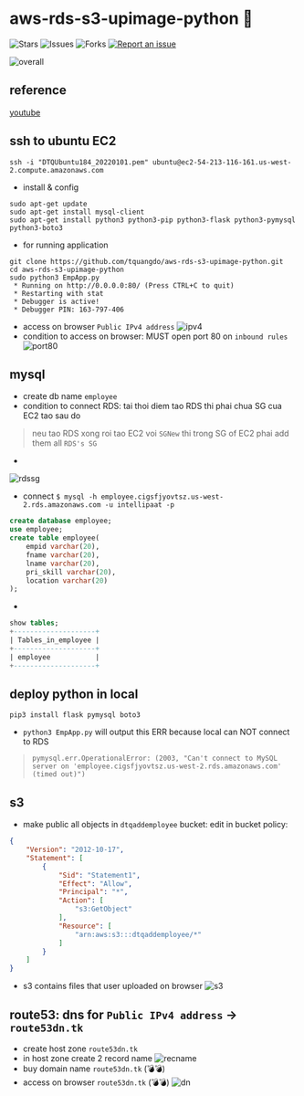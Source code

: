 # aws-rds-s3-upimage-python 🐳

![Stars](https://img.shields.io/github/stars/tquangdo/aws-rds-s3-upimage-python?color=f05340)
![Issues](https://img.shields.io/github/issues/tquangdo/aws-rds-s3-upimage-python?color=f05340)
![Forks](https://img.shields.io/github/forks/tquangdo/aws-rds-s3-upimage-python?color=f05340)
[![Report an issue](https://img.shields.io/badge/Support-Issues-green)](https://github.com/tquangdo/aws-rds-s3-upimage-python/issues/new)

![overall](screenshots/overall.png)

## reference
[youtube](https://www.youtube.com/watch?v=7Gym2XVcA5A)

## ssh to ubuntu EC2
```shell
ssh -i "DTQUbuntu184_20220101.pem" ubuntu@ec2-54-213-116-161.us-west-2.compute.amazonaws.com
```
+ install & config
```shell
sudo apt-get update
sudo apt-get install mysql-client
sudo apt-get install python3 python3-pip python3-flask python3-pymysql python3-boto3
```
+ for running application
```shell
git clone https://github.com/tquangdo/aws-rds-s3-upimage-python.git
cd aws-rds-s3-upimage-python
sudo python3 EmpApp.py
 * Running on http://0.0.0.0:80/ (Press CTRL+C to quit)
 * Restarting with stat
 * Debugger is active!
 * Debugger PIN: 163-797-406
```
+ access on browser `Public IPv4 address`
![ipv4](screenshots/ipv4.png)
+ condition to access on browser: MUST open port 80 on `inbound rules`
![port80](screenshots/port80.png)

## mysql
+ create db name `employee`
+ condition to connect RDS: tai thoi diem tao RDS thi phai chua SG cua EC2 tao sau do
> neu tao RDS xong roi tao EC2 voi `SGNew` thi trong SG of EC2 phai add them all `RDS's SG`
+
![rdssg](screenshots/rdssg.png)
+ connect `$ mysql -h employee.cigsfjyovtsz.us-west-2.rds.amazonaws.com -u intellipaat -p`
```sql
create database employee;
use employee;
create table employee(
    empid varchar(20),
    fname varchar(20),
    lname varchar(20),
    pri_skill varchar(20),
    location varchar(20)
);
```
+
```sql
show tables;
+--------------------+
| Tables_in_employee |
+--------------------+
| employee           |
+--------------------+
```

## deploy python in local
```shell
pip3 install flask pymysql boto3
```
+ `python3 EmpApp.py` will output this ERR because local can NOT connect to RDS
> `pymysql.err.OperationalError: (2003, "Can't connect to MySQL server on 'employee.cigsfjyovtsz.us-west-2.rds.amazonaws.com' (timed out)")`

## s3
+ make public all objects in `dtqaddemployee` bucket: edit in bucket policy:
```json
{
    "Version": "2012-10-17",
    "Statement": [
        {
            "Sid": "Statement1",
            "Effect": "Allow",
            "Principal": "*",
            "Action": [
                "s3:GetObject"
            ],
            "Resource": [
                "arn:aws:s3:::dtqaddemployee/*"
            ]
        }
    ]
}
```
+ s3 contains files that user uploaded on browser
![s3](screenshots/s3.png)

## route53: dns for `Public IPv4 address` -> `route53dn.tk`
+ create host zone `route53dn.tk`
+ in host zone create 2 record name
![recname](screenshots/recname.png)
+ buy domain name `route53dn.tk` (💣💣)
+ access on browser `route53dn.tk` (💣💣)
![dn](screenshots/dn.png)




